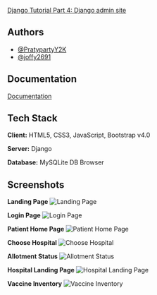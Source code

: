 [Django Tutorial Part 4: Django admin site](https://developer.mozilla.org/en-US/docs/Learn/Server-side/Django/Admin_site#creating_a_superuser)

  
## Authors

- [@PratypartyY2K](https://github.com/PratypartyY2K)
- [@joffy2691](https://github.com/joffy3691)


  
## Documentation

[Documentation](https://docs.google.com/document/d/1CBZSqrzypt07gS55vXSNMAxyukRMsL4qNWYOFcsDocA/edit?usp=sharing)

  
## Tech Stack

**Client:** HTML5, CSS3, JavaScript, Bootstrap v4.0

**Server:** Django

**Database:** MySQLite DB Browser

  
## Screenshots

**Landing Page**
![Landing Page](/screenshots/landing-page.png)

**Login Page**
![Login Page](/screenshots/login-page.png)

**Patient Home Page**
![Patient Home Page](/screenshots/patient-landing-page.png)

**Choose Hospital**
![Choose Hospital](/screenshots/choose-hospital.png)

**Allotment Status**
![Allotment Status](/screenshots/allotment-status.png)

**Hospital Landing Page**
![Hospital Landing Page](/screenshots/hospital-landing-page.png)

**Vaccine Inventory**
![Vaccine Inventory](/screenshots/update-inventory.png)

